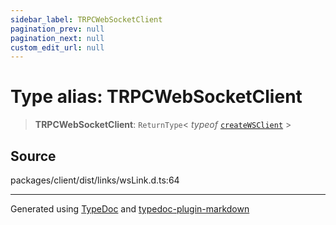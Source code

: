 ```yaml
---
sidebar_label: TRPCWebSocketClient
pagination_prev: null
pagination_next: null
custom_edit_url: null
---
```


# Type alias: TRPCWebSocketClient

> **TRPCWebSocketClient**: `ReturnType`< _typeof_ [`createWSClient`](../05-Functions/05-function.createWSClient.md) \>

## Source

packages/client/dist/links/wsLink.d.ts:64

---

Generated using [TypeDoc](https://typedoc.org/) and [typedoc-plugin-markdown](https://www.npmjs.com/package/typedoc-plugin-markdown)
